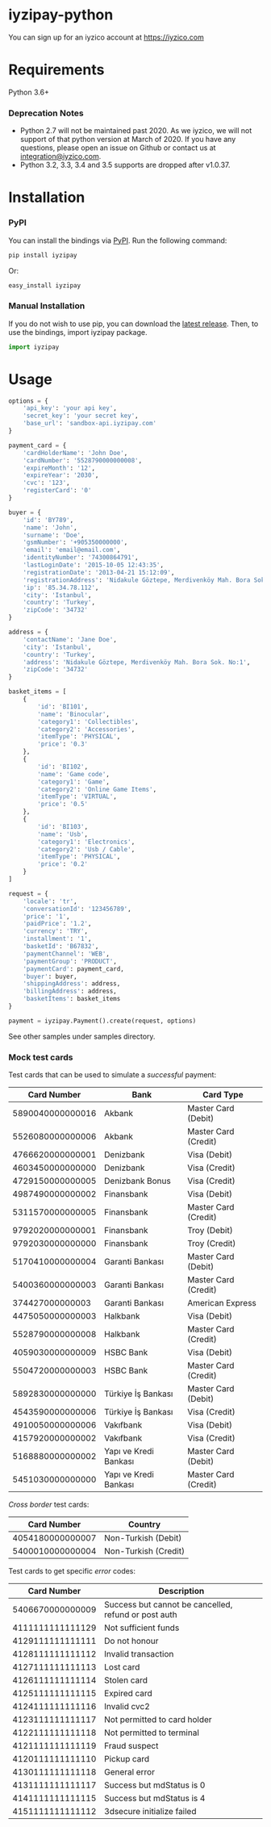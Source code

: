 # iyzipay-python

You can sign up for an iyzico account at https://iyzico.com

# Requirements

Python 3.6+

### Deprecation Notes

- Python 2.7 will not be maintained past 2020. As we iyzico, we will not support of that python version at March of 2020. If you have any questions, please open an issue on Github or contact us at integration@iyzico.com.
- Python 3.2, 3.3, 3.4 and 3.5 supports are dropped after v1.0.37.

# Installation

### PyPI

You can install the bindings via [PyPI](https://pypi.python.org). Run the following command:

```bash
pip install iyzipay
```

Or:

```bash
easy_install iyzipay
```

### Manual Installation

If you do not wish to use pip, you can download the [latest release](https://github.com/iyzico/iyzipay-python/releases). Then, to use the bindings, import iyzipay package.

```python
import iyzipay
```

# Usage

```python
options = {
    'api_key': 'your api key',
    'secret_key': 'your secret key',
    'base_url': 'sandbox-api.iyzipay.com'
}

payment_card = {
    'cardHolderName': 'John Doe',
    'cardNumber': '5528790000000008',
    'expireMonth': '12',
    'expireYear': '2030',
    'cvc': '123',
    'registerCard': '0'
}

buyer = {
    'id': 'BY789',
    'name': 'John',
    'surname': 'Doe',
    'gsmNumber': '+905350000000',
    'email': 'email@email.com',
    'identityNumber': '74300864791',
    'lastLoginDate': '2015-10-05 12:43:35',
    'registrationDate': '2013-04-21 15:12:09',
    'registrationAddress': 'Nidakule Göztepe, Merdivenköy Mah. Bora Sok. No:1',
    'ip': '85.34.78.112',
    'city': 'Istanbul',
    'country': 'Turkey',
    'zipCode': '34732'
}

address = {
    'contactName': 'Jane Doe',
    'city': 'Istanbul',
    'country': 'Turkey',
    'address': 'Nidakule Göztepe, Merdivenköy Mah. Bora Sok. No:1',
    'zipCode': '34732'
}

basket_items = [
    {
        'id': 'BI101',
        'name': 'Binocular',
        'category1': 'Collectibles',
        'category2': 'Accessories',
        'itemType': 'PHYSICAL',
        'price': '0.3'
    },
    {
        'id': 'BI102',
        'name': 'Game code',
        'category1': 'Game',
        'category2': 'Online Game Items',
        'itemType': 'VIRTUAL',
        'price': '0.5'
    },
    {
        'id': 'BI103',
        'name': 'Usb',
        'category1': 'Electronics',
        'category2': 'Usb / Cable',
        'itemType': 'PHYSICAL',
        'price': '0.2'
    }
]

request = {
    'locale': 'tr',
    'conversationId': '123456789',
    'price': '1',
    'paidPrice': '1.2',
    'currency': 'TRY',
    'installment': '1',
    'basketId': 'B67832',
    'paymentChannel': 'WEB',
    'paymentGroup': 'PRODUCT',
    'paymentCard': payment_card,
    'buyer': buyer,
    'shippingAddress': address,
    'billingAddress': address,
    'basketItems': basket_items
}

payment = iyzipay.Payment().create(request, options)
```
See other samples under samples directory.

### Mock test cards

Test cards that can be used to simulate a *successful* payment:

Card Number      | Bank                       | Card Type
-----------      | ----                       | ---------
5890040000000016 | Akbank                     | Master Card (Debit)  
5526080000000006 | Akbank                     | Master Card (Credit)  
4766620000000001 | Denizbank                  | Visa (Debit)  
4603450000000000 | Denizbank                  | Visa (Credit)
4729150000000005 | Denizbank Bonus            | Visa (Credit)  
4987490000000002 | Finansbank                 | Visa (Debit)  
5311570000000005 | Finansbank                 | Master Card (Credit)  
9792020000000001 | Finansbank                 | Troy (Debit)  
9792030000000000 | Finansbank                 | Troy (Credit)  
5170410000000004 | Garanti Bankası            | Master Card (Debit)  
5400360000000003 | Garanti Bankası            | Master Card (Credit)  
374427000000003  | Garanti Bankası            | American Express  
4475050000000003 | Halkbank                   | Visa (Debit)  
5528790000000008 | Halkbank                   | Master Card (Credit)  
4059030000000009 | HSBC Bank                  | Visa (Debit)  
5504720000000003 | HSBC Bank                  | Master Card (Credit)  
5892830000000000 | Türkiye İş Bankası         | Master Card (Debit)  
4543590000000006 | Türkiye İş Bankası         | Visa (Credit)  
4910050000000006 | Vakıfbank                  | Visa (Debit)  
4157920000000002 | Vakıfbank                  | Visa (Credit)  
5168880000000002 | Yapı ve Kredi Bankası      | Master Card (Debit)  
5451030000000000 | Yapı ve Kredi Bankası      | Master Card (Credit)  

*Cross border* test cards:

Card Number      | Country
-----------      | -------
4054180000000007 | Non-Turkish (Debit)
5400010000000004 | Non-Turkish (Credit)  

Test cards to get specific *error* codes:

Card Number       | Description
-----------       | -----------
5406670000000009  | Success but cannot be cancelled, refund or post auth
4111111111111129  | Not sufficient funds
4129111111111111  | Do not honour
4128111111111112  | Invalid transaction
4127111111111113  | Lost card
4126111111111114  | Stolen card
4125111111111115  | Expired card
4124111111111116  | Invalid cvc2
4123111111111117  | Not permitted to card holder
4122111111111118  | Not permitted to terminal
4121111111111119  | Fraud suspect
4120111111111110  | Pickup card
4130111111111118  | General error
4131111111111117  | Success but mdStatus is 0
4141111111111115  | Success but mdStatus is 4
4151111111111112  | 3dsecure initialize failed

